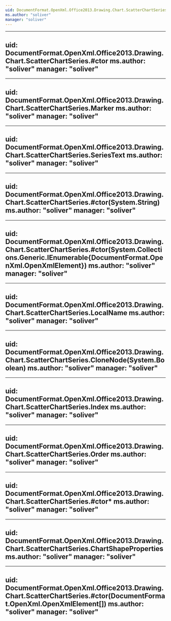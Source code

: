 ```yaml
---
uid: DocumentFormat.OpenXml.Office2013.Drawing.Chart.ScatterChartSeries
ms.author: "soliver"
manager: "soliver"
---
```


---
uid: DocumentFormat.OpenXml.Office2013.Drawing.Chart.ScatterChartSeries.#ctor
ms.author: "soliver"
manager: "soliver"
---

---
uid: DocumentFormat.OpenXml.Office2013.Drawing.Chart.ScatterChartSeries.Marker
ms.author: "soliver"
manager: "soliver"
---

---
uid: DocumentFormat.OpenXml.Office2013.Drawing.Chart.ScatterChartSeries.SeriesText
ms.author: "soliver"
manager: "soliver"
---

---
uid: DocumentFormat.OpenXml.Office2013.Drawing.Chart.ScatterChartSeries.#ctor(System.String)
ms.author: "soliver"
manager: "soliver"
---

---
uid: DocumentFormat.OpenXml.Office2013.Drawing.Chart.ScatterChartSeries.#ctor(System.Collections.Generic.IEnumerable{DocumentFormat.OpenXml.OpenXmlElement})
ms.author: "soliver"
manager: "soliver"
---

---
uid: DocumentFormat.OpenXml.Office2013.Drawing.Chart.ScatterChartSeries.LocalName
ms.author: "soliver"
manager: "soliver"
---

---
uid: DocumentFormat.OpenXml.Office2013.Drawing.Chart.ScatterChartSeries.CloneNode(System.Boolean)
ms.author: "soliver"
manager: "soliver"
---

---
uid: DocumentFormat.OpenXml.Office2013.Drawing.Chart.ScatterChartSeries.Index
ms.author: "soliver"
manager: "soliver"
---

---
uid: DocumentFormat.OpenXml.Office2013.Drawing.Chart.ScatterChartSeries.Order
ms.author: "soliver"
manager: "soliver"
---

---
uid: DocumentFormat.OpenXml.Office2013.Drawing.Chart.ScatterChartSeries.#ctor*
ms.author: "soliver"
manager: "soliver"
---

---
uid: DocumentFormat.OpenXml.Office2013.Drawing.Chart.ScatterChartSeries.ChartShapeProperties
ms.author: "soliver"
manager: "soliver"
---

---
uid: DocumentFormat.OpenXml.Office2013.Drawing.Chart.ScatterChartSeries.#ctor(DocumentFormat.OpenXml.OpenXmlElement[])
ms.author: "soliver"
manager: "soliver"
---
